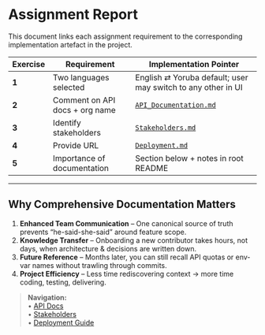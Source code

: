 # Assignment Report

This document links each assignment requirement to the corresponding implementation artefact in the project.

| Exercise | Requirement                    | Implementation Pointer                                       |
| -------- | ------------------------------ | ------------------------------------------------------------ |
| **1**    | Two languages selected         | English ⇄ Yoruba default; user may switch to any other in UI |
| **2**    | Comment on API docs + org name | [`API_Documentation.md`](./API_Documentation.md)             |
| **3**    | Identify stakeholders          | [`Stakeholders.md`](./Stakeholders.md)                       |
| **4**    | Provide URL                    | [`Deployment.md`](./Deployment.md)                           |
| **5**    | Importance of documentation    | Section below + notes in root README                         |

---

## Why Comprehensive Documentation Matters

1. **Enhanced Team Communication** – One canonical source of truth prevents “he-said-she-said” around feature scope.
2. **Knowledge Transfer** – Onboarding a new contributor takes hours, not days, when architecture & decisions are written down.
3. **Future Reference** – Months later, you can still recall API quotas or env-var names without trawling through commits.
4. **Project Efficiency** – Less time rediscovering context → more time coding, testing, delivering.

> **Navigation:**  
> • [API Docs](./API_Documentation.md)  
> • [Stakeholders](./Stakeholders.md)  
> • [Deployment Guide](./Deployment.md)
